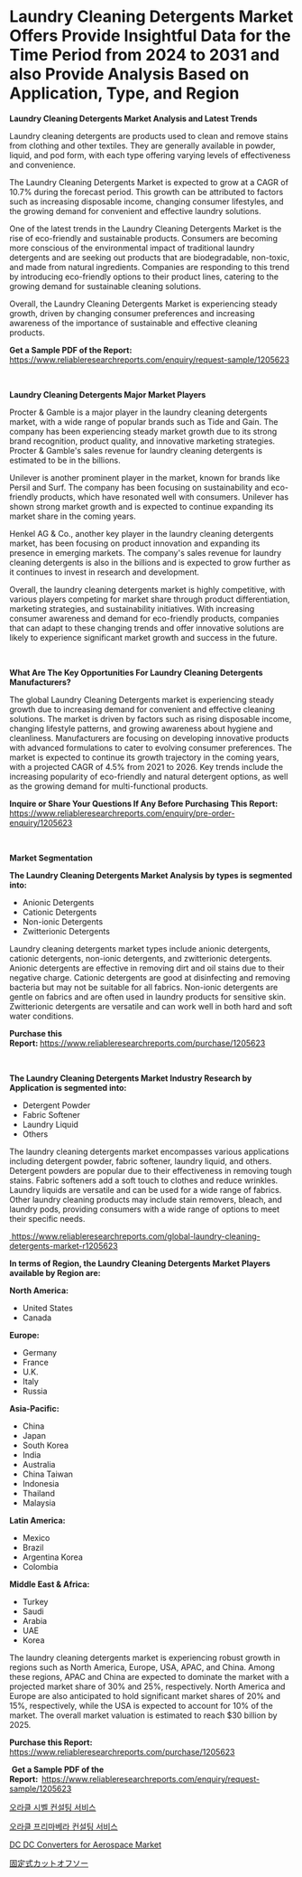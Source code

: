 <p><h1>Laundry Cleaning Detergents Market Offers Provide Insightful Data for the Time Period from 2024 to 2031 and also Provide Analysis Based on Application, Type, and Region</h1></p><p><strong>Laundry Cleaning Detergents Market Analysis and Latest Trends</strong></p>
<p><p>Laundry cleaning detergents are products used to clean and remove stains from clothing and other textiles. They are generally available in powder, liquid, and pod form, with each type offering varying levels of effectiveness and convenience.</p><p>The Laundry Cleaning Detergents Market is expected to grow at a CAGR of 10.7% during the forecast period. This growth can be attributed to factors such as increasing disposable income, changing consumer lifestyles, and the growing demand for convenient and effective laundry solutions. </p><p>One of the latest trends in the Laundry Cleaning Detergents Market is the rise of eco-friendly and sustainable products. Consumers are becoming more conscious of the environmental impact of traditional laundry detergents and are seeking out products that are biodegradable, non-toxic, and made from natural ingredients. Companies are responding to this trend by introducing eco-friendly options to their product lines, catering to the growing demand for sustainable cleaning solutions.</p><p>Overall, the Laundry Cleaning Detergents Market is experiencing steady growth, driven by changing consumer preferences and increasing awareness of the importance of sustainable and effective cleaning products.</p></p>
<p><strong>Get a Sample PDF of the Report:&nbsp;</strong> <a href="https://www.reliableresearchreports.com/enquiry/request-sample/1205623">https://www.reliableresearchreports.com/enquiry/request-sample/1205623</a></p>
<p>&nbsp;</p>
<p><strong>Laundry Cleaning Detergents Major Market Players</strong></p>
<p><p>Procter & Gamble is a major player in the laundry cleaning detergents market, with a wide range of popular brands such as Tide and Gain. The company has been experiencing steady market growth due to its strong brand recognition, product quality, and innovative marketing strategies. Procter & Gamble's sales revenue for laundry cleaning detergents is estimated to be in the billions.</p><p>Unilever is another prominent player in the market, known for brands like Persil and Surf. The company has been focusing on sustainability and eco-friendly products, which have resonated well with consumers. Unilever has shown strong market growth and is expected to continue expanding its market share in the coming years.</p><p>Henkel AG & Co., another key player in the laundry cleaning detergents market, has been focusing on product innovation and expanding its presence in emerging markets. The company's sales revenue for laundry cleaning detergents is also in the billions and is expected to grow further as it continues to invest in research and development.</p><p>Overall, the laundry cleaning detergents market is highly competitive, with various players competing for market share through product differentiation, marketing strategies, and sustainability initiatives. With increasing consumer awareness and demand for eco-friendly products, companies that can adapt to these changing trends and offer innovative solutions are likely to experience significant market growth and success in the future.</p></p>
<p>&nbsp;</p>
<p><strong>What Are The Key Opportunities For Laundry Cleaning Detergents Manufacturers?</strong></p>
<p><p>The global Laundry Cleaning Detergents market is experiencing steady growth due to increasing demand for convenient and effective cleaning solutions. The market is driven by factors such as rising disposable income, changing lifestyle patterns, and growing awareness about hygiene and cleanliness. Manufacturers are focusing on developing innovative products with advanced formulations to cater to evolving consumer preferences. The market is expected to continue its growth trajectory in the coming years, with a projected CAGR of 4.5% from 2021 to 2026. Key trends include the increasing popularity of eco-friendly and natural detergent options, as well as the growing demand for multi-functional products.</p></p>
<p><strong>Inquire or Share Your Questions If Any Before Purchasing This Report:</strong> <a href="https://www.reliableresearchreports.com/enquiry/pre-order-enquiry/1205623">https://www.reliableresearchreports.com/enquiry/pre-order-enquiry/1205623</a></p>
<p>&nbsp;</p>
<p><strong>Market Segmentation</strong></p>
<p><strong>The Laundry Cleaning Detergents Market Analysis by types is segmented into:</strong></p>
<p><ul><li>Anionic Detergents</li><li>Cationic Detergents</li><li>Non-ionic Detergents</li><li>Zwitterionic Detergents</li></ul></p>
<p><p>Laundry cleaning detergents market types include anionic detergents, cationic detergents, non-ionic detergents, and zwitterionic detergents. Anionic detergents are effective in removing dirt and oil stains due to their negative charge. Cationic detergents are good at disinfecting and removing bacteria but may not be suitable for all fabrics. Non-ionic detergents are gentle on fabrics and are often used in laundry products for sensitive skin. Zwitterionic detergents are versatile and can work well in both hard and soft water conditions.</p></p>
<p><strong>Purchase this Report:&nbsp;</strong><a href="https://www.reliableresearchreports.com/purchase/1205623">https://www.reliableresearchreports.com/purchase/1205623</a></p>
<p>&nbsp;</p>
<p><strong>The Laundry Cleaning Detergents Market Industry Research by Application is segmented into:</strong></p>
<p><ul><li>Detergent Powder</li><li>Fabric Softener</li><li>Laundry Liquid</li><li>Others</li></ul></p>
<p><p>The laundry cleaning detergents market encompasses various applications including detergent powder, fabric softener, laundry liquid, and others. Detergent powders are popular due to their effectiveness in removing tough stains. Fabric softeners add a soft touch to clothes and reduce wrinkles. Laundry liquids are versatile and can be used for a wide range of fabrics. Other laundry cleaning products may include stain removers, bleach, and laundry pods, providing consumers with a wide range of options to meet their specific needs.</p></p>
<p><a href="https://www.reliableresearchreports.com/global-laundry-cleaning-detergents-market-r1205623">&nbsp;https://www.reliableresearchreports.com/global-laundry-cleaning-detergents-market-r1205623</a></p>
<p><strong>In terms of Region, the Laundry Cleaning Detergents Market Players available by Region are:</strong></p>
<p>
    <p> <strong> North America: </strong>
        <ul>
            <li>United States</li>
            <li>Canada</li>
        </ul>
        </p> 
    <p> <strong> Europe: </strong>
        <ul>
            <li>Germany</li>
            <li>France</li>
            <li>U.K.</li>
            <li>Italy</li>
            <li>Russia</li>
        </ul>
        </p> 
    <p> <strong> Asia-Pacific: </strong>
        <ul>
            <li>China</li>
            <li>Japan</li>
            <li>South Korea</li>
            <li>India</li>
            <li>Australia</li>
            <li>China Taiwan</li>
            <li>Indonesia</li>
            <li>Thailand</li>
            <li>Malaysia</li>
        </ul>
        </p> 
    <p> <strong> Latin America: </strong>
        <ul>
            <li>Mexico</li>
            <li>Brazil</li>
            <li>Argentina Korea</li>
            <li>Colombia</li>
        </ul>
        </p> 
    <p> <strong> Middle East & Africa: </strong>
        <ul>
            <li>Turkey</li>
            <li>Saudi</li>
            <li>Arabia</li>
            <li>UAE</li>
            <li>Korea</li>
        </ul>
    </p>
    </p>
<p><p>The laundry cleaning detergents market is experiencing robust growth in regions such as North America, Europe, USA, APAC, and China. Among these regions, APAC and China are expected to dominate the market with a projected market share of 30% and 25%, respectively. North America and Europe are also anticipated to hold significant market shares of 20% and 15%, respectively, while the USA is expected to account for 10% of the market. The overall market valuation is estimated to reach $30 billion by 2025.</p></p>
<p><strong>Purchase this Report: </strong><a href="https://www.reliableresearchreports.com/purchase/1205623">https://www.reliableresearchreports.com/purchase/1205623</a></p>
<p>&nbsp;<strong>Get a Sample PDF of the Report:&nbsp;&nbsp;</strong><a href="https://www.reliableresearchreports.com/enquiry/request-sample/1205623">https://www.reliableresearchreports.com/enquiry/request-sample/1205623</a></p>
<p><strong></strong></p>
<p><p><a href="https://github.com/Skyleitney456456/Market-Research-Report-List-2/blob/main/3751420106708.md">오라클 시벨 컨설팅 서비스</a></p><p><a href="https://github.com/vs10l4sfg5c/Market-Research-Report-List-2/blob/main/3344679106707.md">오라클 프리마베라 컨설팅 서비스</a></p><p><a href="https://issuu.com/reportprime-2/docs/dc-dc-converters-for-aerospace-mark_9768a71364928b">DC DC Converters for Aerospace Market</a></p><p><a href="https://github.com/KenyonJohns/Market-Research-Report-List-1/blob/main/3562268111614.md">固定式カットオフソー</a></p></p>